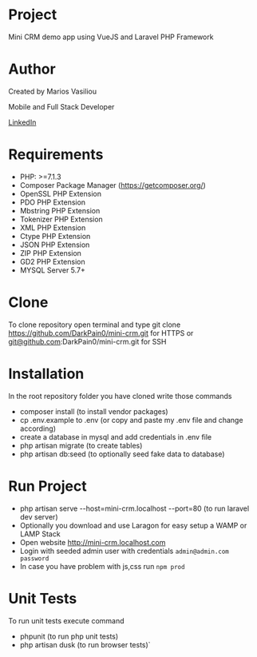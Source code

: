 # Project
<p>Mini CRM demo app using VueJS and Laravel PHP Framework</p>

# Author
<p>Created by  Marios Vasiliou<p>
<p>Mobile and Full Stack Developer<p>
<a href="https://linkedin.com/in/darkpain">LinkedIn</a>

# Requirements
- PHP: >=7.1.3
- Composer Package Manager (https://getcomposer.org/)
- OpenSSL PHP Extension
- PDO PHP Extension
- Mbstring PHP Extension
- Tokenizer PHP Extension
- XML PHP Extension
- Ctype PHP Extension
- JSON PHP Extension
- ZIP PHP Extension
- GD2 PHP Extension
- MYSQL Server 5.7+

# Clone 
To clone repository open terminal and type
git clone https://github.com/DarkPain0/mini-crm.git for HTTPS
or git@github.com:DarkPain0/mini-crm.git for SSH

# Installation
In the root repository folder you have cloned write those commands
- composer install (to install vendor packages)
- cp .env.example to .env (or copy and paste my .env file and change according)
- create a database in mysql and add credentials in .env file
- php artisan migrate (to create tables)
- php artisan db:seed (to optionally seed fake data to database)

# Run Project
- php artisan serve --host=mini-crm.localhost --port=80 (to run laravel dev server)
- Optionally you download and use Laragon for easy setup a WAMP or LAMP Stack
- Open website http://mini-crm.localhost.com
- Login with seeded admin user with credentials 
`admin@admin.com  password`
- In case you have problem with js,css run `npm prod`

# Unit Tests
To run unit tests execute command
- phpunit (to run php unit tests)
- php artisan dusk (to run browser tests)`

